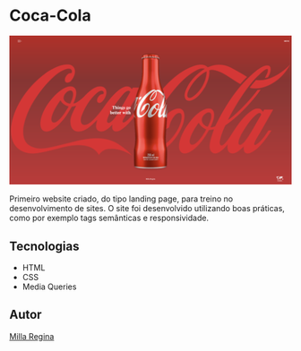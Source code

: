 # Coca-Cola

![](coca-cola-preview.png)

Primeiro website criado, do tipo landing page, para treino no desenvolvimento de sites.
O site foi desenvolvido utilizando boas práticas, como por exemplo tags semânticas e responsividade.

## Tecnologias

* HTML
* CSS
* Media Queries

## Autor

[Milla Regina](<https://www.linkedin.com/in/MillaRegina/>)